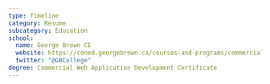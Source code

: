 ```yaml
---
type: Timeline
category: Resume
subcategory: Education
school:
  name: George Brown CE
  website: https://coned.georgebrown.ca/courses-and-programs/commercial-web-application-development-program
  twitter: "@GBCollege"
degree: Commercial Web Application Development Certificate
---
```

